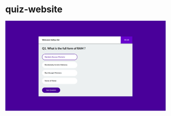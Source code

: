 # quiz-website

![ScreenShot](https://raw.githubusercontent.com/adityasid/quiz-website/master/dist/img/Quiz-website-using-javascript-html-css.png)
